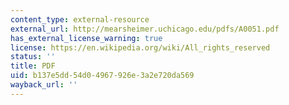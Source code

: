```yaml
---
content_type: external-resource
external_url: http://mearsheimer.uchicago.edu/pdfs/A0051.pdf
has_external_license_warning: true
license: https://en.wikipedia.org/wiki/All_rights_reserved
status: ''
title: PDF
uid: b137e5dd-54d0-4967-926e-3a2e720da569
wayback_url: ''
---
```

